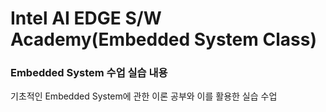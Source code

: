 # Intel AI EDGE S/W Academy(Embedded System Class)

### Embedded System 수업 실습 내용

기초적인 Embedded System에 관한 이론 공부와 이를 활용한 실습 수업
